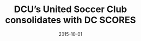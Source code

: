 ---
title: DCU’s United Soccer Club consolidates with DC SCORES
date: 2015-10-01
link: "http://www.soccerwire.com/news/clubs/youth-boys/dcus-united-soccer-club-consolidates-with-dc-scores/"
source: Soccerwire.com
---